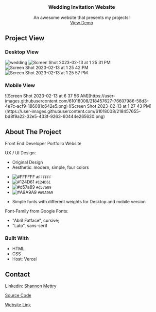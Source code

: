 
<!-- PROJECT-->
<br />
<div align="center">
  <a href="https://oliviaymarcos.netlify.app/">
  </a>

  <h3 align="center">Wedding Invitation Website</h3>

  <p align="center">
    An awesome website that presents my projects!
    <br />
    <a href="https://oliviaymarcos.netlify.app/">View Demo</a>
  </p>
</div>





<!-- Project View -->
## Project View
<h3>Desktop View</h3>

![wedding](https://user-images.githubusercontent.com/61018008/218456914-1356cb91-ebf0-48cb-a670-c962ca060b7a.png)
![Screen Shot 2023-02-13 at 1 25 31 PM](https://user-images.githubusercontent.com/61018008/218457193-25d8ab18-b15a-4cae-a233-179af1f2528b.png)
![Screen Shot 2023-02-13 at 1 25 42 PM](https://user-images.githubusercontent.com/61018008/218457209-c9940baf-3370-477e-b7df-42a850616e77.png)
![Screen Shot 2023-02-13 at 1 25 57 PM](https://user-images.githubusercontent.com/61018008/218457247-67ef9afa-ac54-4858-adca-00d2a4e4be6c.png)

<h3>Mobile View</h3>
![Screen Shot 2023-02-13 at 6 37 56 AM](https://user-images.githubusercontent.com/61018008/218457627-76607986-58d3-4e7c-acf9-186081c642e5.png)
![Screen Shot 2023-02-13 at 1 27 43 PM](https://user-images.githubusercontent.com/61018008/218457655-bd8f9a22-32e5-433f-9263-60444e265630.png)


<!-- ABOUT THE PROJECT -->
## About The Project
Front End Developer Portfolio Website

UX / UI Design:
* Original Design
* Aesthetic: modern, simple, four colors
- ![#FFFFFF](https://placehold.co/15x15/FFFFFF/FFFFFF.png) `#FFFFFF`
- ![#124D61](https://placehold.co/15x15/124D61/124D61.png) `#124D61`
- ![#d57a89](https://placehold.co/15x15/d57a89/d57a89.png) `#d57a89`
- ![#A9A9A9](https://placehold.co/15x15/A9A9A9/A9A9A9.png) `#A9A9A9`
* Simple fonts with different weights for Desktop and mobile version

Font-Family from Google Fonts: 
* "Abril Fatface", cursive;
* "Lato", sans-serif



### Built With

* HTML
* CSS
* Host: Vercel




<!-- CONTACT -->
## Contact

Linkedin: <a href="https://www.linkedin.com/in/shannon-mettry/">Shannon Mettry</a>

<a href="https://github.com/ShannonIanthe/Portfolio"> Source Code </a>

<a href="https://shannon-mettry.vercel.app/">Website Link</a>




